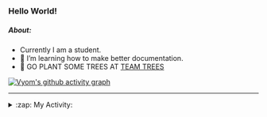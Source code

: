 ### Hello World!

##### About:
- Currently I am a student.
- 🌱 I’m learning how to make better documentation.
- 🌱 GO PLANT SOME TREES AT [TEAM TREES](https://teamtrees.org/)

[![Vyom's github activity graph](https://activity-graph.herokuapp.com/graph?username=Vyvy-vi)](https://github.com/ashutosh00710/github-readme-activity-graph)

---
<details>
  <summary>:zap: My Activity:</summary>
  
<!--START_SECTION:waka-->
![Code Time](http://img.shields.io/badge/Code%20Time-892%20hrs%2041%20mins-blue)

**I'm a Night 🦉** 

```text
🌞 Morning    95 commits     ███░░░░░░░░░░░░░░░░░░░░░░   11.69% 
🌆 Daytime    220 commits    ██████░░░░░░░░░░░░░░░░░░░   27.06% 
🌃 Evening    272 commits    ████████░░░░░░░░░░░░░░░░░   33.46% 
🌙 Night      226 commits    ███████░░░░░░░░░░░░░░░░░░   27.8%

```
📅 **I'm Most Productive on Sunday** 

```text
Monday       124 commits    ███░░░░░░░░░░░░░░░░░░░░░░   15.25% 
Tuesday      125 commits    ███░░░░░░░░░░░░░░░░░░░░░░   15.38% 
Wednesday    108 commits    ███░░░░░░░░░░░░░░░░░░░░░░   13.28% 
Thursday     113 commits    ███░░░░░░░░░░░░░░░░░░░░░░   13.9% 
Friday       107 commits    ███░░░░░░░░░░░░░░░░░░░░░░   13.16% 
Saturday     79 commits     ██░░░░░░░░░░░░░░░░░░░░░░░   9.72% 
Sunday       157 commits    ████░░░░░░░░░░░░░░░░░░░░░   19.31%

```


📊 **This Week I Spent My Time On** 

```text
🔥 Editors: 
VS Code                  8 hrs 10 mins       █████████████████████████   100.0%

🐱‍💻 Projects: 
CSF                      4 hrs 2 mins        ████████████░░░░░░░░░░░░░   49.33% 
TEA-onboarding-bot       2 hrs 48 mins       ████████░░░░░░░░░░░░░░░░░   34.27% 
fct-website              50 mins             ██░░░░░░░░░░░░░░░░░░░░░░░   10.33% 
praise                   29 mins             █░░░░░░░░░░░░░░░░░░░░░░░░   6.06%

```


 Last Updated on 01/10/2022 13:16:56 UTC
<!--END_SECTION:waka-->
</details>
